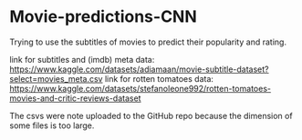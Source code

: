 # Movie-predictions-CNN

Trying to use the subtitles of movies to predict their popularity and rating.

link for subtitles and (imdb) meta data: https://www.kaggle.com/datasets/adiamaan/movie-subtitle-dataset?select=movies_meta.csv
link for rotten tomatoes data: https://www.kaggle.com/datasets/stefanoleone992/rotten-tomatoes-movies-and-critic-reviews-dataset


The csvs were note uploaded to the GitHub repo because the dimension of some files is too large.

